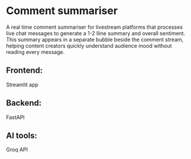 # Comment summariser

A real time comment summariser for livestream platforms that processes live chat messages to generate a 1-2 lline summary and overall sentiment. This summary appears in a separate bubble beside the comment stream, helping content creators quickly understand audience mood without reading every message.

## Frontend:
Streamlit app

## Backend:
FastAPI

## AI tools:
Groq API 

